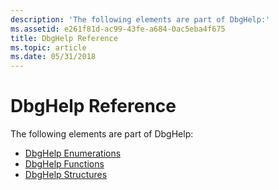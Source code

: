 ```yaml
---
description: 'The following elements are part of DbgHelp:'
ms.assetid: e261f81d-ac99-43fe-a684-0ac5eba4f675
title: DbgHelp Reference
ms.topic: article
ms.date: 05/31/2018
---
```


# DbgHelp Reference

The following elements are part of DbgHelp:

-   [DbgHelp Enumerations](dbghelp-enumerations.md)
-   [DbgHelp Functions](dbghelp-functions.md)
-   [DbgHelp Structures](dbghelp-structures.md)

 

 



